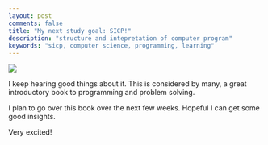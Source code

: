 ```yaml
---
layout: post
comments: false 
title: "My next study goal: SICP!"
description: "structure and intepretation of computer program"
keywords: "sicp, computer science, programming, learning"
---
```

![](https://mitpress.mit.edu/sicp/full-text/book/cover.jpg)

I keep hearing good things about it. This is considered by many, a great introductory book to programming and problem solving.

I plan to go over this book over the next few weeks. Hopeful I can get some good insights. 

Very excited!
